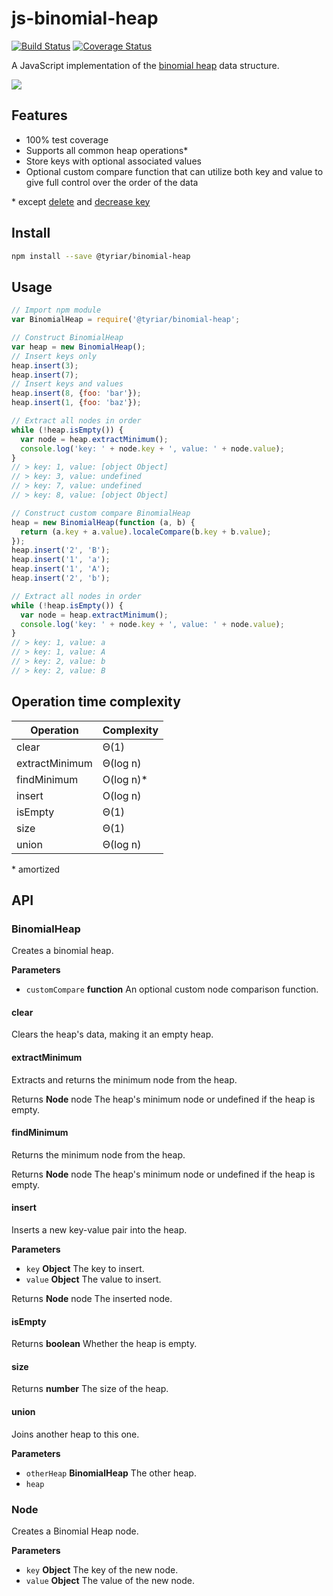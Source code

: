 # js-binomial-heap

[![Build Status](https://travis-ci.org/gwtw/js-binomial-heap.svg?branch=master)](http://travis-ci.org/gwtw/js-binomial-heap)
[![Coverage Status](https://coveralls.io/repos/github/gwtw/js-binomial-heap/badge.svg?branch=master)](https://coveralls.io/github/gwtw/js-binomial-heap?branch=master)

A JavaScript implementation of the [binomial heap](http://www.growingwiththeweb.com/2014/01/binomial-heap.html) data structure.

![](http://www.growingwiththeweb.com/images/2014/01/19/binomial-heap.svg)

## Features

- 100% test coverage
- Supports all common heap operations\*
- Store keys with optional associated values
- Optional custom compare function that can utilize both key and value to give full control over the order of the data

\* except [delete](https://github.com/gwtw/js-binomial-heap/issues/5) and [decrease key](https://github.com/gwtw/js-binomial-heap/issues/6)

## Install

```bash
npm install --save @tyriar/binomial-heap
```

## Usage

```javascript
// Import npm module
var BinomialHeap = require('@tyriar/binomial-heap';

// Construct BinomialHeap
var heap = new BinomialHeap();
// Insert keys only
heap.insert(3);
heap.insert(7);
// Insert keys and values
heap.insert(8, {foo: 'bar'});
heap.insert(1, {foo: 'baz'});

// Extract all nodes in order
while (!heap.isEmpty()) {
  var node = heap.extractMinimum();
  console.log('key: ' + node.key + ', value: ' + node.value);
}
// > key: 1, value: [object Object]
// > key: 3, value: undefined
// > key: 7, value: undefined
// > key: 8, value: [object Object]

// Construct custom compare BinomialHeap
heap = new BinomialHeap(function (a, b) {
  return (a.key + a.value).localeCompare(b.key + b.value);
});
heap.insert('2', 'B');
heap.insert('1', 'a');
heap.insert('1', 'A');
heap.insert('2', 'b');

// Extract all nodes in order
while (!heap.isEmpty()) {
  var node = heap.extractMinimum();
  console.log('key: ' + node.key + ', value: ' + node.value);
}
// > key: 1, value: a
// > key: 1, value: A
// > key: 2, value: b
// > key: 2, value: B
```

## Operation time complexity

| Operation      | Complexity |
| -------------- | ---------- |
| clear          | Θ(1)       |
| extractMinimum | Θ(log n)   |
| findMinimum    | O(log n)\* |
| insert         | O(log n)   |
| isEmpty        | Θ(1)       |
| size           | Θ(1)       |
| union          | Θ(log n)   |

\* amortized

## API

### BinomialHeap

Creates a binomial heap.

**Parameters**

-   `customCompare` **function** An optional custom node comparison
    function.

#### clear

Clears the heap's data, making it an empty heap.

#### extractMinimum

Extracts and returns the minimum node from the heap.

Returns **Node** node The heap's minimum node or undefined if the heap is
empty.

#### findMinimum

Returns the minimum node from the heap.

Returns **Node** node The heap's minimum node or undefined if the heap is
empty.

#### insert

Inserts a new key-value pair into the heap.

**Parameters**

-   `key` **Object** The key to insert.
-   `value` **Object** The value to insert.

Returns **Node** node The inserted node.

#### isEmpty

Returns **boolean** Whether the heap is empty.

#### size

Returns **number** The size of the heap.

#### union

Joins another heap to this one.

**Parameters**

-   `otherHeap` **BinomialHeap** The other heap.
-   `heap`

### Node

Creates a Binomial Heap node.

**Parameters**

-   `key` **Object** The key of the new node.
-   `value` **Object** The value of the new node.
